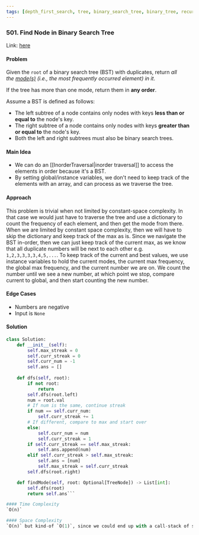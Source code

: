 ```yaml
---
tags: [depth_first_search, tree, binary_search_tree, binary_tree, recursion]
---
```

### 501. Find Node in Binary Search Tree

Link: [here](https://leetcode.com/problems/find-mode-in-binary-search-tree/description/)

#### Problem
Given the `root` of a binary search tree (BST) with duplicates, return _all the [mode(s)](https://en.wikipedia.org/wiki/Mode_(statistics)) (i.e., the most frequently occurred element) in it_.

If the tree has more than one mode, return them in **any order**.

Assume a BST is defined as follows:

- The left subtree of a node contains only nodes with keys **less than or equal to** the node's key.
- The right subtree of a node contains only nodes with keys **greater than or equal to** the node's key.
- Both the left and right subtrees must also be binary search trees.

#### Main Idea
- We can do an [[InorderTraversal|inorder traversal]] to access the elements in order because it's a BST.
- By setting global/instance variables, we don't need to keep track of the elements with an array, and can process as we traverse the tree.

#### Approach
This problem is trivial when not limited by constant-space complexity. In that case we would just have to traverse the tree and use a dictionary to count the frequency of each element, and then get the mode from there. 
When we are limited by constant space complexity, then we will have to skip the dictionary and keep track of the max as is. Since we navigate the BST in-order, then we can just keep track of the current max, as we know that all duplicate numbers will be next to each other e.g. `1,2,3,3,3,3,4,5,...`.
To keep track of the current and best values, we use instance variables to hold the current modes, the current max frequency, the global max frequency, and the current number we are on.
We count the number until we see a new number, at which point we stop, compare current to global, and then start counting the new number.

#### Edge Cases
- Numbers are negative 
- Input is `None`

#### Solution
```python 
class Solution:
    def __init__(self):
        self.max_streak = 0
        self.curr_streak = 0
        self.curr_num = -1
        self.ans = []
    
    def dfs(self, root):
        if not root:
            return
        self.dfs(root.left)
        num = root.val
        # If num is the same, continue streak
        if num == self.curr_num:
            self.curr_streak += 1
        # If different, compare to max and start over
        else:
            self.curr_num = num
            self.curr_streak = 1
        if self.curr_streak == self.max_streak:
            self.ans.append(num)
        elif self.curr_streak > self.max_streak:
            self.ans = [num]
            self.max_streak = self.curr_streak
        self.dfs(root.right)

    def findMode(self, root: Optional[TreeNode]) -> List[int]:
        self.dfs(root)
        return self.ans```

#### Time Complexity
`O(n)`

#### Space Complexity
`O(n)` but kind-of `O(1)`, since we could end up with a call-stack of size `O(n)` from the recursive calls, although that is not directly instantiated by the algorithm. 

